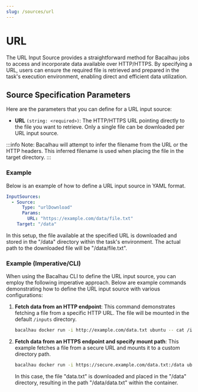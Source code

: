 ```yaml
---
slug: /sources/url
---
```

# URL

The URL Input Source provides a straightforward method for Bacalhau jobs to access and incorporate data available over HTTP/HTTPS. By specifying a URL, users can ensure the required file is retrieved and prepared in the task's execution environment, enabling direct and efficient data utilization.

## Source Specification Parameters

Here are the parameters that you can define for a URL input source:

* **URL** `(string: <required>)`: The HTTP/HTTPS URL pointing directly to the file you want to retrieve. Only a single file can be downloaded per URL input source.

:::info
Note: Bacalhau will attempt to infer the filename from the URL or the HTTP headers. This inferred filename is used when placing the file in the target directory.
:::

### Example

Below is an example of how to define a URL input source in YAML format.

```yaml
InputSources:
  - Source:
      Type: "urlDownload"
      Params:
        URL: "https://example.com/data/file.txt"
    Target: "/data"
```

In this setup, the file available at the specified URL is downloaded and stored in the "/data" directory within the task's environment. The actual path to the downloaded file will be "/data/file.txt".

### Example (Imperative/CLI)

When using the Bacalhau CLI to define the URL input source, you can employ the following imperative approach. Below are example commands demonstrating how to define the URL input source with various configurations:

1.  **Fetch data from an HTTP endpoint**: This command demonstrates fetching a file from a specific HTTP URL. The file will be mounted in the default `/inputs` directory.

    ```bash
    bacalhau docker run -i http://example.com/data.txt ubuntu -- cat /inputs/data.txt
    ```
2.  **Fetch data from an HTTPS endpoint and specify mount path**: This example fetches a file from a secure URL and mounts it to a custom directory path.

    ```bash
    bacalhau docker run -i https://secure.example.com/data.txt:/data ubuntu -- cat /data/data.txt
    ```

    In this case, the file "data.txt" is downloaded and placed in the "/data" directory, resulting in the path "/data/data.txt" within the container.
